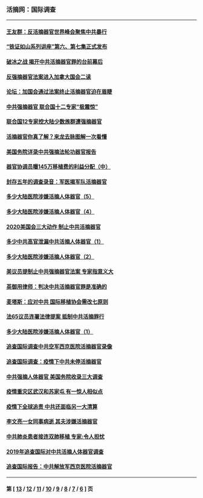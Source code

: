 ### 活摘网：国际调查
---
#### [王友群：反活摘器官世界峰会聚焦中共暴行](../../pages/nf5947/n13250738.md?02270430) 
#### [“铁证如山系列讲座”第六、第七集正式发布](../../pages/nf5947/n13106287.md?02270430) 
#### [破冰之战 揭开中共活摘器官罪的台前幕后](../../pages/nf5947/n13082457.md?02270430) 
#### [反强摘器官法案进入加拿大国会二读](../../pages/nf5947/n13033450.md?02270430) 
#### [论坛：加国会通过法案终止活摘器官迫在眉睫](../../pages/nf5947/n13029839.md?02270430) 
#### [中共强摘器官 联合国十二专家“极震惊”](../../pages/nf5947/n13024313.md?02270430) 
#### [联合国12专家控大陆少数族群遭强摘器官](../../pages/nf5947/n13023877.md?02270430) 
#### [活摘器官你真了解？来龙去脉图解一次看懂](../../pages/nf5947/n13013820.md?02270430) 
#### [美国务院详录中共强摘法轮功器官报告](../../pages/nf5947/n12944519.md?02270430) 
#### [器官协调员曝145万移植费的利益分配（中）](../../pages/nf5947/n12894547.md?02270430) 
#### [封存五年的调查录音：军医揭军队活摘器官](../../pages/nf5947/n12798692.md?02270430) 
#### [多少大陆医院涉嫌活摘人体器官（5）](../../pages/nf5947/n12768383.md?02270430) 
#### [多少大陆医院涉嫌活摘人体器官（4）](../../pages/nf5947/n12664434.md?02270430) 
#### [2020美国会三大动作 制止中共活摘器官](../../pages/nf5947/n12682004.md?02270430) 
#### [多少中共高官泄漏中共活摘人体器官（1）](../../pages/nf5947/n12671234.md?02270430) 
#### [多少大陆医院涉嫌活摘人体器官（2）](../../pages/nf5947/n12655589.md?02270430) 
#### [美议员提制止中共强摘器官法案 专家指意义大](../../pages/nf5947/n12630561.md?02270430) 
#### [英御用律师：判决中共活摘器官罪是准确的](../../pages/nf5947/n12580740.md?02270430) 
#### [麦塔斯：应对中共 国际移植协会需改七原则](../../pages/nf5947/n12514711.md?02270430) 
#### [法65议员连署法律提案 抵制中共活摘罪行](../../pages/nf5947/n12437047.md?02270430) 
#### [多少大陆医院涉嫌活摘人体器官（1）](../../pages/nf5947/n12414284.md?02270430) 
#### [追查国际调查中共空军西京医院活摘器官录像](../../pages/nf5947/n12348837.md?02270430) 
#### [追查国际调查：疫情下中共未停活摘器官](../../pages/nf5947/n12273415.md?02270430) 
#### [中共强摘人体器官 美国务院收录三大调查](../../pages/nf5947/n12181488.md?02270430) 
#### [疫情重灾区武汉和苏家屯 有一惊人相似点](../../pages/nf5947/n12150824.md?02270430) 
#### [疫情下全球追责 中共还面临另一大清算](../../pages/nf5947/n12070397.md?02270430) 
#### [李文亮一女同事病逝 其夫涉嫌活摘器官](../../pages/nf5947/n11957882.md?02270430) 
#### [中共肺炎患者接连双肺移植 专家:令人担忧](../../pages/nf5947/n11945516.md?02270430) 
#### [2019年追查国际对中共活摘人体器官调查](../../pages/nf5947/n11917733.md?02270430) 
#### [追查国际报告：中共解放军西京医院活摘器官](../../pages/nf5947/n11838359.md?02270430) 

---
#### 第 [ [13](./13.md?02270430) / [12](./12.md?02270430) / [11](./11.md?02270430) / [10](./10.md?02270430) / [9](./9.md?02270430) / [8](./8.md?02270430) / [7](./7.md?02270430) / [6](./6.md?02270430) ] 页
